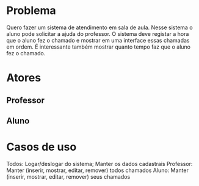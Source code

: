 # Problema
Quero fazer um sistema de atendimento em sala de aula. Nesse sistema o aluno pode solicitar a ajuda do professor.
O sistema deve registar a hora que o aluno fez o chamado e mostrar em uma interface essas chamadas em ordem. É interessante também mostrar quanto tempo faz que o aluno fez o chamado.

# Atores
## Professor
## Aluno

# Casos de uso
Todos: Logar/deslogar do sistema; Manter os dados cadastrais
Professor: Manter (inserir, mostrar, editar, remover) todos chamados
Aluno: Manter (inserir, mostrar, editar, remover) seus chamados